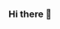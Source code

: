 ### Hi there 👋

<!--
**LimaMikeZulu/LimaMikeZulu** is a ✨ _special_ ✨ repository because its `README.md` (this file) appears on your GitHub profile.

Here are some ideas to get you started:

- 🔭 I’m currently working on learning web dev
- 🌱 I’m currently learning HTML, CSS and JS
- 👯 I’m looking to collaborate on nothing atm
- 🤔 I’m looking for help with nothing atm
- 💬 Ask me about anything
- 📫 How to reach me don't
- 😄 Pronouns: he/him
- ⚡ Fun fact: nothing
-->
